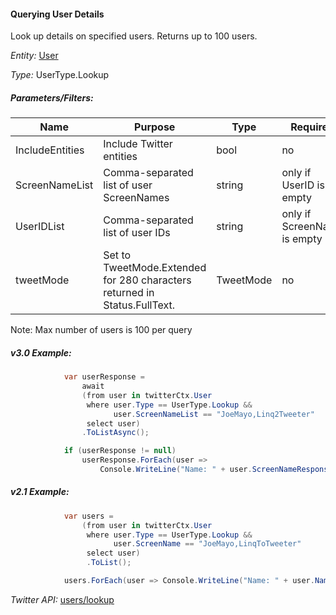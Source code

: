 #### Querying User Details

Look up details on specified users. Returns up to 100 users.

*Entity:* [User](../LINQ-to-Twitter-Entities/User-Entity.md)

*Type:* UserType.Lookup

##### Parameters/Filters:

| Name | Purpose | Type | Required |
|------|---------|------|----------|
| IncludeEntities | Include Twitter entities | bool | no |
| ScreenNameList | Comma-separated list of user ScreenNames | string | only if UserID is empty |
| UserIDList | Comma-separated list of user IDs | string | only if ScreenName is empty |
| tweetMode | Set to TweetMode.Extended for 280 characters returned in Status.FullText. | TweetMode | no |

Note: Max number of users is 100 per query

##### v3.0 Example:

```c#
            var userResponse =
                await
                (from user in twitterCtx.User
                 where user.Type == UserType.Lookup &&
                       user.ScreenNameList == "JoeMayo,Linq2Tweeter"
                 select user)
                .ToListAsync();

            if (userResponse != null)
                userResponse.ForEach(user => 
                    Console.WriteLine("Name: " + user.ScreenNameResponse));
```

##### v2.1 Example:

```c#
            var users =
                (from user in twitterCtx.User
                 where user.Type == UserType.Lookup &&
                       user.ScreenName == "JoeMayo,LinqToTweeter"
                 select user)
                 .ToList();

            users.ForEach(user => Console.WriteLine("Name: " + user.Name));
```

*Twitter API:* [users/lookup](https://developer.twitter.com/en/docs/accounts-and-users/follow-search-get-users/api-reference/get-users-lookup)